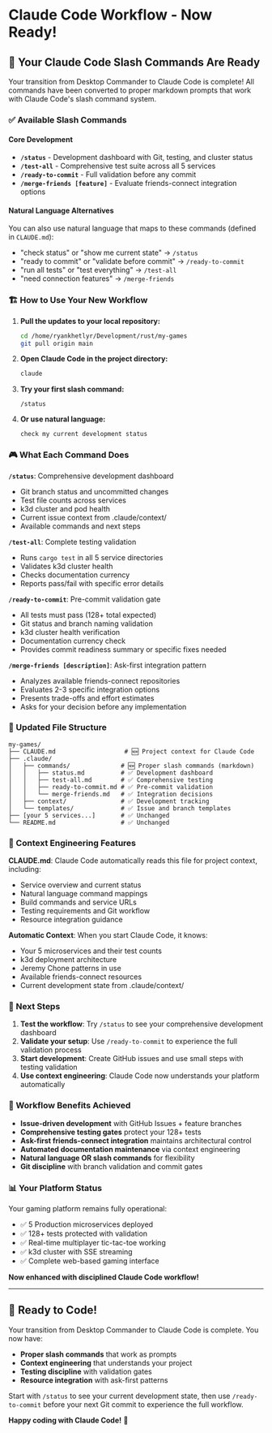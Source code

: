 # Claude Code Workflow - Now Ready!

## 🎯 Your Claude Code Slash Commands Are Ready

Your transition from Desktop Commander to Claude Code is complete! All commands have been converted to proper markdown prompts that work with Claude Code's slash command system.

### ✅ Available Slash Commands

#### Core Development
- **`/status`** - Development dashboard with Git, testing, and cluster status
- **`/test-all`** - Comprehensive test suite across all 5 services  
- **`/ready-to-commit`** - Full validation before any commit
- **`/merge-friends [feature]`** - Evaluate friends-connect integration options

#### Natural Language Alternatives
You can also use natural language that maps to these commands (defined in `CLAUDE.md`):
- "check status" or "show me current state" → `/status`
- "ready to commit" or "validate before commit" → `/ready-to-commit`
- "run all tests" or "test everything" → `/test-all`
- "need connection features" → `/merge-friends`

### 🏗️ How to Use Your New Workflow

1. **Pull the updates to your local repository:**
   ```bash
   cd /home/ryankhetlyr/Development/rust/my-games
   git pull origin main
   ```

2. **Open Claude Code in the project directory:**
   ```bash
   claude
   ```

3. **Try your first slash command:**
   ```
   /status
   ```

4. **Or use natural language:**
   ```
   check my current development status
   ```

### 🎮 What Each Command Does

**`/status`**: Comprehensive development dashboard
- Git branch status and uncommitted changes
- Test file counts across services
- k3d cluster and pod health
- Current issue context from .claude/context/
- Available commands and next steps

**`/test-all`**: Complete testing validation
- Runs `cargo test` in all 5 service directories
- Validates k3d cluster health
- Checks documentation currency
- Reports pass/fail with specific error details

**`/ready-to-commit`**: Pre-commit validation gate
- All tests must pass (128+ total expected)
- Git status and branch naming validation
- k3d cluster health verification
- Documentation currency check
- Provides commit readiness summary or specific fixes needed

**`/merge-friends [description]`**: Ask-first integration pattern
- Analyzes available friends-connect repositories
- Evaluates 2-3 specific integration options
- Presents trade-offs and effort estimates
- Asks for your decision before any implementation

### 📁 Updated File Structure

```
my-games/
├── CLAUDE.md                   # 🆕 Project context for Claude Code
├── .claude/
│   ├── commands/              # 🆕 Proper slash commands (markdown)
│   │   ├── status.md          # ✅ Development dashboard
│   │   ├── test-all.md        # ✅ Comprehensive testing
│   │   ├── ready-to-commit.md # ✅ Pre-commit validation
│   │   └── merge-friends.md   # ✅ Integration decisions
│   ├── context/               # ✅ Development tracking
│   └── templates/             # ✅ Issue and branch templates
├── [your 5 services...]       # ✅ Unchanged
└── README.md                  # ✅ Unchanged
```

### 🔧 Context Engineering Features

**CLAUDE.md**: Claude Code automatically reads this file for project context, including:
- Service overview and current status  
- Natural language command mappings
- Build commands and service URLs
- Testing requirements and Git workflow
- Resource integration guidance

**Automatic Context**: When you start Claude Code, it knows:
- Your 5 microservices and their test counts
- k3d deployment architecture
- Jeremy Chone patterns in use
- Available friends-connect resources
- Current development state from .claude/context/

### 🚀 Next Steps

1. **Test the workflow**: Try `/status` to see your comprehensive development dashboard
2. **Validate your setup**: Use `/ready-to-commit` to experience the full validation process
3. **Start development**: Create GitHub issues and use small steps with testing validation
4. **Use context engineering**: Claude Code now understands your platform automatically

### 🎯 Workflow Benefits Achieved

- **Issue-driven development** with GitHub Issues + feature branches
- **Comprehensive testing gates** protect your 128+ tests
- **Ask-first friends-connect integration** maintains architectural control
- **Automated documentation maintenance** via context engineering
- **Natural language OR slash commands** for flexibility
- **Git discipline** with branch validation and commit gates

### 📊 Your Platform Status

Your gaming platform remains fully operational:
- ✅ 5 Production microservices deployed
- ✅ 128+ tests protected with validation
- ✅ Real-time multiplayer tic-tac-toe working
- ✅ k3d cluster with SSE streaming
- ✅ Complete web-based gaming interface

**Now enhanced with disciplined Claude Code workflow!**

---

## 🎉 Ready to Code!

Your transition from Desktop Commander to Claude Code is complete. You now have:
- **Proper slash commands** that work as prompts
- **Context engineering** that understands your project
- **Testing discipline** with validation gates
- **Resource integration** with ask-first patterns

Start with `/status` to see your current development state, then use `/ready-to-commit` before your next Git commit to experience the full workflow.

**Happy coding with Claude Code!** 🚀